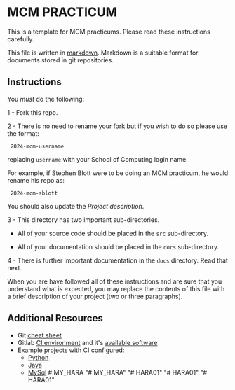 # MCM PRACTICUM

This is a template for MCM practicums.  Please read these instructions carefully.

This file is written in
[markdown](https://guides.github.com/features/mastering-markdown/).  Markdown
is a suitable format for documents stored in git repositories.

## Instructions

You *must* do the following:

1 - Fork this repo.

2 - There is no need to rename your fork but if you wish to do so please use
     the format:

     2024-mcm-username

replacing `username` with your School of Computing login name.

For example, if Stephen Blott were to be doing an MCM practicum, he would rename
his repo as:

     2024-mcm-sblott


You should also update the *Project description*.

3 - This directory has two important sub-directories.

- All of your source code should be placed in the `src` sub-directory.

- All of your documentation should be placed in the `docs` sub-directory.

4 - There is further important documentation in the `docs` directory.  Read that next.

When you are have followed all of these instructions and are sure that you
understand what is expected, you may replace the contents of this file with a
brief description of your project (two or three paragraphs).

## Additional Resources

- Git [cheat sheet](https://gitlab.computing.dcu.ie/sblott/local-gitlab-documentation/blob/master/cheat-sheet.md)
- Gitlab [CI environment](https://gitlab.computing.dcu.ie/sblott/docker-ci-environment) and it's [available software](https://gitlab.computing.dcu.ie/sblott/docker-ci-environment/blob/master/Dockerfile)
- Example projects with CI configured:
   * [Python](https://gitlab.computing.dcu.ie/sblott/test-project-python)
   * [Java](https://gitlab.computing.dcu.ie/sblott/test-project-java)
   * [MySql](https://gitlab.computing.dcu.ie/sblott/test-project-mysql)
#   M Y _ H A R A  
 "# MY_HARA" 
"# HARA01" 
"# HARA01" 
"# HARA01" 
